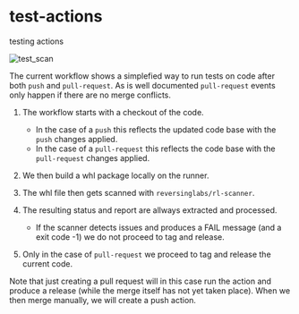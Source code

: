 # test-actions
testing actions

![test_scan](https://github.com/maarten-boot/test-actions/actions/workflows/main.yml/badge.svg?event=push)

The current workflow shows a simplefied way to run tests on code after both `push` and `pull-request`.
As is well documented `pull-request` events only happen if there are no merge conflicts.

1. The workflow starts with a checkout of the code.
    * In the case of a `push` this reflects the updated code base with the `push` changes applied.
    * In the case of a `pull-request` this reflects the code base with the `pull-request` changes applied.

2. We then build a whl package locally on the runner.

3. The whl file then gets scanned with `reversinglabs/rl-scanner`.

4. The resulting status and report are allways extracted and processed.
    * If the scanner detects issues and produces a FAIL message (and a exit code -1) we do not proceed to tag and release.

5. Only in the case of `pull-request` we proceed to tag and release the current code.

Note that just creating a pull request will in this case run the action and produce a release (while the merge itself has not yet taken place).
When we then merge manually, we will create a push action.
